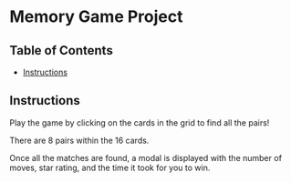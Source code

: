 # Memory Game Project

## Table of Contents

* [Instructions](#instructions)

## Instructions

Play the game by clicking on the cards in the grid to find all the pairs!

There are 8 pairs within the 16 cards.

Once all the matches are found, a modal is displayed with the number of moves, star rating, and the time it took for you to win.